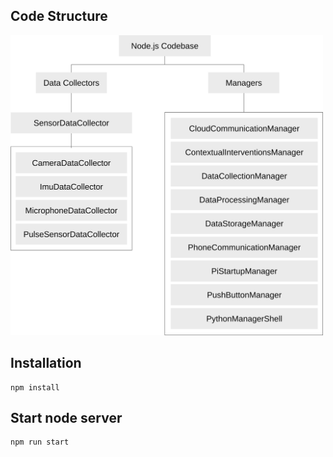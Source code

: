 ## Code Structure
<img width="500" src="./Readme_Images/Diagram.svg">

## Installation
```
npm install
```

## Start node server
```
npm run start
```
